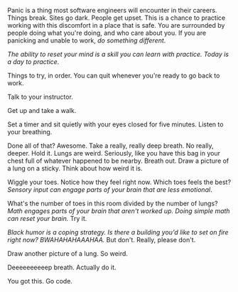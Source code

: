 

Panic is a thing most software engineers will encounter in their careers. Things break. Sites go dark. People get upset. This is a chance to practice working with this discomfort in a place that is safe. You are surrounded by people doing what you're doing, and who care about you. If you are panicking and unable to work, *do something different*.

*The ability to reset your mind is a skill you can learn with practice. Today is a day to practice.*

Things to try, in order. You can quit whenever you're ready to go back to work.

Talk to your instructor.

Get up and take a walk.

Set a timer and sit quietly with your eyes closed for five minutes. Listen to your breathing.

Done all of that? Awesome. Take a really, really deep breath. No really, deeper. Hold it. Lungs are weird. Seriously, like you have this bag in your chest full of whatever happened to be nearby. Breath out. Draw a picture of a lung on a sticky. Think about how weird it is.

Wiggle your toes. Notice how they feel right now. Which toes feels the best? *Sensory input can engage parts of your brain that are less emotional*.

What's the number of toes in this room divided by the number of lungs? *Math engages parts of your brain that aren't worked up. Doing simple math can reset your brain.* Try it.

*Black humor is a coping strategy. Is there a building you'd like to set on fire right now? BWAHAHAHAAAHAA.* But don't. Really, please don't.

Draw another picture of a lung. So weird.

Deeeeeeeeeep breath. Actually do it.

You got this. Go code.
